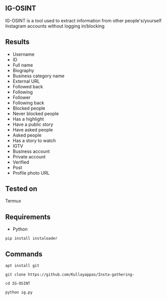 IG-OSINT
----
IG-OSINT is a tool used to extract information from other people's/yourself Instagram accounts without logging in/blocking

Results
----
* Username
* ID
* Full name 
* Biography 
* Business category name
* External URL
* Followed back
* Following
* Follower 
* Following back
* Blocked people
* Never blocked people
* Has a highlight
* Have a public story
* Have asked people
* Asked people
* Has a story to watch
* IGTV
* Business account 
* Private account
* Verified
* Post
* Profile photo URL

Tested on
----
Termux

Requirements
----
* Python

`pip install instaloader`

Commands
----
`apt install git`

`git clone https://github.com/Kullayappas/Insta-gathering-`

`cd IG-OSINT`

`python ig.py`
